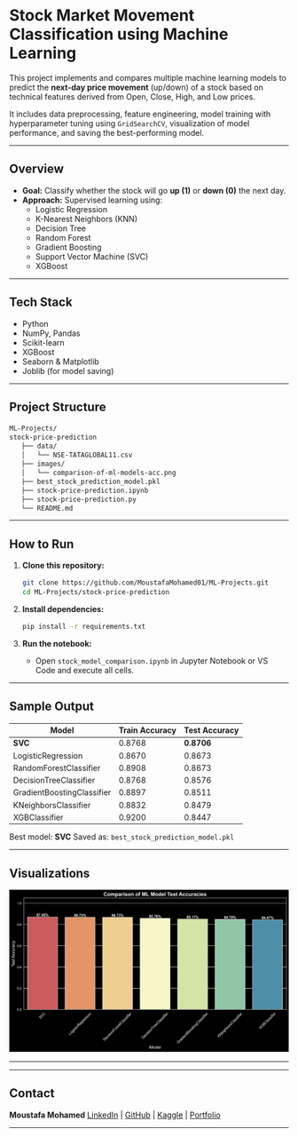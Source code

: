 # Stock Market Movement Classification using Machine Learning

This project implements and compares multiple machine learning models to predict the **next-day price movement** (up/down) of a stock based on technical features derived from Open, Close, High, and Low prices.

It includes data preprocessing, feature engineering, model training with hyperparameter tuning using `GridSearchCV`, visualization of model performance, and saving the best-performing model.

---

## Overview

- **Goal:** Classify whether the stock will go **up (1)** or **down (0)** the next day.
- **Approach:** Supervised learning using:
  - Logistic Regression
  - K-Nearest Neighbors (KNN)
  - Decision Tree
  - Random Forest
  - Gradient Boosting
  - Support Vector Machine (SVC)
  - XGBoost

---

## Tech Stack

- Python
- NumPy, Pandas
- Scikit-learn
- XGBoost
- Seaborn & Matplotlib
- Joblib (for model saving)

---

## Project Structure

```
ML-Projects/
stock-price-prediction
   ├── data/
   │   └── NSE-TATAGLOBAL11.csv
   ├── images/
   │   └── comparison-of-ml-models-acc.png
   ├── best_stock_prediction_model.pkl
   ├── stock-price-prediction.ipynb
   ├── stock-price-prediction.py
   └── README.md

````

---

## How to Run

1. **Clone this repository:**
   ```bash
   git clone https://github.com/MoustafaMohamed01/ML-Projects.git
   cd ML-Projects/stock-price-prediction
   ````

2. **Install dependencies:**

   ```bash
   pip install -r requirements.txt
   ```

3. **Run the notebook:**

   * Open `stock_model_comparison.ipynb` in Jupyter Notebook or VS Code and execute all cells.

---

## Sample Output

| Model                      | Train Accuracy | Test Accuracy |
| -------------------------- | -------------- | ------------- |
| **SVC**                    | 0.8768         | **0.8706**    |
| LogisticRegression         | 0.8670         | 0.8673        |
| RandomForestClassifier     | 0.8908         | 0.8673        |
| DecisionTreeClassifier     | 0.8768         | 0.8576        |
| GradientBoostingClassifier | 0.8897         | 0.8511        |
| KNeighborsClassifier       | 0.8832         | 0.8479        |
| XGBClassifier              | 0.9200         | 0.8447        |

Best model: **SVC**
Saved as: `best_stock_prediction_model.pkl`

---

## Visualizations

![Model Accuracy Comparison](stock-price-prediction/images/comparison-of-ml-models-acc.png)

---



---

## Contact

**Moustafa Mohamed**
[LinkedIn](https://www.linkedin.com/in/moustafamohamed01/) | [GitHub](https://github.com/MoustafaMohamed01) | [Kaggle](https://www.kaggle.com/moustafamohamed01) | [Portfolio](https://moustafamohamed.netlify.app/)

---
